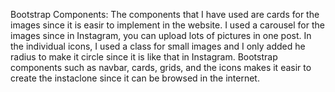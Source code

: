 Bootstrap Components:
The components that I have used are cards for the images since it is easir to implement in the website. 
I used a carousel for the images since in Instagram, you can upload lots of pictures in one post. 
In the individual icons, I used a class for small images and I only added he radius to make it circle since it is like that in Instagram.
Bootstrap components such as navbar, cards, grids, and the icons makes it easir to create the instaclone since it can be browsed in the internet.
